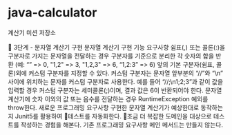 # java-calculator

계산기 미션 저장소

🚀 3단계 - 문자열 계산기 구현
문자열 계산기 구현
기능 요구사항
쉼표(,) 또는 콜론(:)을 구분자로 가지는 문자열을 전달하는 경우 구분자를 기준으로 분리한 각 숫자의 합을 반환 (예: “” => 0, "1,2" => 3, "1,2,3" => 6, “1,2:3” => 6)
앞의 기본 구분자(쉼표, 콜론)외에 커스텀 구분자를 지정할 수 있다. 커스텀 구분자는 문자열 앞부분의 “//”와 “\n” 사이에 위치하는 문자를 커스텀 구분자로 사용한다. 예를 들어 “//;\n1;2;3”과 같이 값을 입력할 경우 커스텀 구분자는 세미콜론(;)이며, 결과 값은 6이 반환되어야 한다.
문자열 계산기에 숫자 이외의 값 또는 음수를 전달하는 경우 RuntimeException 예외를 throw한다.
새로운 프로그래밍 요구사항
구현한 문자열 계산기가 예상한대로 동작하는지 Junit5를 활용하여 테스트를 자동화한다.
조금 더 복잡한 도메인을 대상으로 테스트를 작성하는 경험을 해본다.
기존 프로그래밍 요구사항
메인 메서드는 만들지 않는다.
